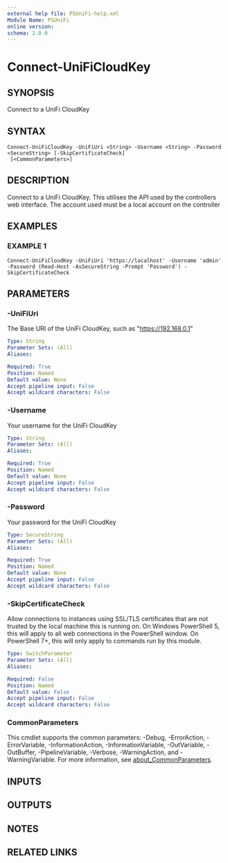 ```yaml
---
external help file: PSUniFi-help.xml
Module Name: PSUniFi
online version:
schema: 2.0.0
---
```


# Connect-UniFiCloudKey

## SYNOPSIS
Connect to a UniFi CloudKey

## SYNTAX

```
Connect-UniFiCloudKey -UniFiUri <String> -Username <String> -Password <SecureString> [-SkipCertificateCheck]
 [<CommonParameters>]
```

## DESCRIPTION
Connect to a UniFi CloudKey.
This utilises the API used by the controllers web interface.
The account used must be a local account on the controller

## EXAMPLES

### EXAMPLE 1
```
Connect-UniFiCloudKey -UniFiUri 'https://localhost' -Username 'admin' -Password (Read-Host -AsSecureString -Prompt 'Password') -SkipCertificateCheck
```

## PARAMETERS

### -UniFiUri
The Base URI of the UniFi CloudKey, such as "https://192.168.0.1"

```yaml
Type: String
Parameter Sets: (All)
Aliases:

Required: True
Position: Named
Default value: None
Accept pipeline input: False
Accept wildcard characters: False
```

### -Username
Your username for the UniFi CloudKey

```yaml
Type: String
Parameter Sets: (All)
Aliases:

Required: True
Position: Named
Default value: None
Accept pipeline input: False
Accept wildcard characters: False
```

### -Password
Your password for the UniFi CloudKey

```yaml
Type: SecureString
Parameter Sets: (All)
Aliases:

Required: True
Position: Named
Default value: None
Accept pipeline input: False
Accept wildcard characters: False
```

### -SkipCertificateCheck
Allow connections to instances using SSL/TLS certificates that are not trusted by the local machine this is running on. 
On Windows PowerShell 5, this will apply to all web connections in the PowerShell window.
On PowerShell 7+, this will only apply to commands run by this module.

```yaml
Type: SwitchParameter
Parameter Sets: (All)
Aliases:

Required: False
Position: Named
Default value: False
Accept pipeline input: False
Accept wildcard characters: False
```

### CommonParameters
This cmdlet supports the common parameters: -Debug, -ErrorAction, -ErrorVariable, -InformationAction, -InformationVariable, -OutVariable, -OutBuffer, -PipelineVariable, -Verbose, -WarningAction, and -WarningVariable. For more information, see [about_CommonParameters](http://go.microsoft.com/fwlink/?LinkID=113216).

## INPUTS

## OUTPUTS

## NOTES

## RELATED LINKS
